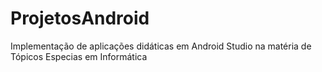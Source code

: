 # ProjetosAndroid
Implementação de aplicações didáticas em Android Studio na matéria de Tópicos Especias em Informática
